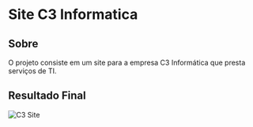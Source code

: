 # Site C3 Informatica

<h2> Sobre </h2>

<p> O projeto consiste em um site para a empresa C3 Informática que presta serviços de TI. </p>

<h2> Resultado Final </h2>

![C3 Site](https://media.discordapp.net/attachments/477543821308198913/997958382780686406/unknown.png?width=675&height=468)
